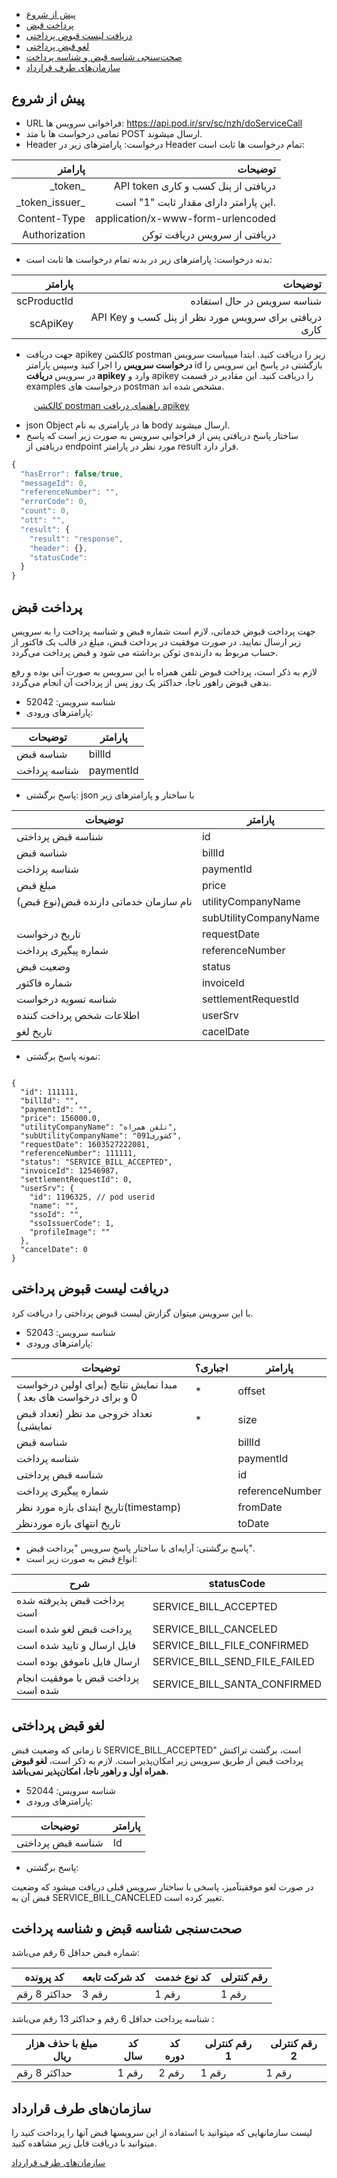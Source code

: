 - [پیش از شروع](#menu)
- [پرداخت قبض](#menu)
- [دریافت لیست قبوض پرداختی](#menu)
- [لغو قبض پرداختی](#menu)
- [صحت­‌سنجی شناسه قبض و شناسه پرداخت](#menu)
- [سازمان‌های طرف قرارداد](#menu)

## پیش از شروع
* URL فراخوانی سرویس ها: https://api.pod.ir/srv/sc/nzh/doServiceCall
* تمامی درخواست ها با متد POST ارسال می­شوند.
* Header درخواست:
پارامترهای زیر در Header تمام درخواست ها ثابت است:

|           پارامتر    |    توضیحات                                 |
|----------------------:|---------------------------------------------:|
|    \_token\_    |    API token دریافتی از پنل کسب و کاری    |
|    \_token_issuer\_    |    این پارامتر دارای مقدار ثابت "1" است.    |
|    Content-Type    |    application/x-www-form-urlencoded    |
|   Authorization    |     دریافتی از سرویس دریافت توکن    |

* بدنه درخواست:
پارامترهای زیر در بدنه تمام درخواست ها ثابت است:

|    پارامتر    |    توضیحات    |
|-------------------:|----------------------------------------------------------------:|
|    scProductId    |    شناسه سرویس در حال استفاده    |
|    scApiKey    |    API Key دریافتی برای سرویس مورد   نظر از پنل کسب و کاری     |  

- جهت دریافت apikey کالکشن postman زیر را دریافت کنید. ابتدا میبیاست سرویس **درخواست سرویس** را اجرا کنید وسپس پارامتر id بازگشتی در پاسخ این سرویس را در سرویس **دریافت apikey** وارد و apikey را دریافت کنید. این مقادیر در قسمت examples درخواست های postman مشخص شده اند.  

&nbsp;&nbsp;&nbsp;&nbsp;&nbsp;&nbsp;&nbsp;&nbsp;&nbsp;[کالکشن postman راهنمای دریافت apikey](https://space.pod.ir/file/B9SAPKV6CHX9MUX6?dl=1)

* json Object ها در پارامتری به نام body  ارسال می­شوند.
* ساختار پاسخ دریافتی پس از فراخوانی سرویس به صورت زیر است که پاسخ دریافتی از endpoint  مورد نظر در پارامتر result قرار دارد.

```javascript
{
  "hasError": false/true,
  "messageId": 0,
  "referenceNumber": "",
  "errorCode": 0,
  "count": 0,
  "ott": "",
  "result": {
    "result": "response",
    "header": {},
    "statusCode":
  }
}
```
<div class="box-end">
</div>


## پرداخت قبض

جهت پرداخت قبوض خدماتی، لازم است شماره قبض و شناسه پرداخت را به سرویس زیر ارسال نمایید. در صورت موفقیت در پرداخت قبض، مبلغ در قالب یک فاکتور از حساب مربوط به دارنده‌ی توکن برداشته می شود و قبض پرداخت می‌گردد.

لازم به ذکر است، پرداخت قبوض تلفن همراه با این سرویس به صورت آنی بوده و رفع بدهی قبوض راهور ناجا، حداکثر یک روز پس از پرداخت آن انجام می‌گردد.

- شناسه سرویس: 52042
- پارامترهای ورودی:

|توضیحات|پارامتر|
|-----|-----|
|شناسه قبض|billId|
|شناسه پرداخت|paymentId|

- پاسخ برگشتی: json با ساختار و پارامترهای زیر 

|توضیحات|پارامتر|
|-----|-----|
| شناسه قبض پرداختی|id|
|شناسه قبض|billId|
|شناسه پرداخت|paymentId|
|مبلغ قبض|price|
|نام سازمان خدماتی دارنده قبض(نوع قبض)|utilityCompanyName|
||subUtilityCompanyName|
|تاریخ درخواست|requestDate|
|شماره پیگیری پرداخت|referenceNumber|
|وضعیت قبض|status|
|شماره فاکتور|invoiceId|
|شناسه تسویه درخواست|settlementRequestId|
|اطلاعات شخص پرداخت کننده|userSrv|
|تاریخ لغو|cacelDate|

- نمونه پاسخ برگشتی:

```javacript

{
  "id": 111111,
  "billId": "",
  "paymentId": "",
  "price": 156000.0,
  "utilityCompanyName": "تلفن همراه",
  "subUtilityCompanyName": "کشوری091",
  "requestDate": 1603527222081,
  "referenceNumber": 111111,
  "status": "SERVICE_BILL_ACCEPTED",
  "invoiceId": 12546987,
  "settlementRequestId": 0,
  "userSrv": {
    "id": 1196325, // pod userid
    "name": "",
    "ssoId": "",
    "ssoIssuerCode": 1,
    "profileImage": ""
  },
  "cancelDate": 0
}
```

## دریافت لیست قبوض پرداختی

با این سرویس میتوان گزارش لیست قبوض پرداختی را دریافت کرد.

- شناسه سرویس: 52043
- پارامترهای ورودی:

|توضیحات|اجباری؟|پارامتر|
|----|-----|-----|
|مبدا نمایش نتایج (برای اولین درخواست 0 و برای درخواست های بعد )|*|offset|
|تعداد خروجی مد نظر (تعداد قبض نمایشی)|*|size|
| شناسه قبض||billId|
|شناسه پرداخت||paymentId|
|شناسه قبض پرداختی||id|
| شماره پیگیری پرداخت||referenceNumber|
|تاریخ ایتدای بازه مورد نظر(timestamp)||fromDate|
|تاریخ انتهای بازه موردنظر||toDate|


- پاسخ برگشتی: آرایه‌ای با ساختار پاسخ سرویس "پرداخت قبض".
- انواع قبض به صورت زیر است:

|شرح|statusCode|
|----|----|
|پرداخت قبض پذیرفته شده است|SERVICE_BILL_ACCEPTED|
|پرداخت قبض لغو شده است|SERVICE_BILL_CANCELED|
|فایل ارسال و تایید شده است|SERVICE_BILL_FILE_CONFIRMED|
|ارسال فایل ناموفق بوده است|SERVICE_BILL_SEND_FILE_FAILED|
|پرداخت قبض با موفقیت انجام شده است|SERVICE_BILL_SANTA_CONFIRMED|


## لغو قبض پرداختی

 تا زمانی که وضعیت قبض SERVICE_BILL_ACCEPTED"  است، برگشت تراکنش پرداخت قبض از طریق سرویس زیر امکان‌پذیر است.
 لازم به ذکر است، **لغو قبوض همراه اول و راهور ناجا، امکان‌پذیر نمی‌باشد.**

- شناسه سرویس: 52044
- پارامترهای ورودی:

|توضیحات|پارامتر|
|-----|-----|
|شناسه قبض پرداختی|Id|

- پاسخ برگشتی:


در صورت لغو موفقیت­آمیز، پاسخی با ساختار سرویس قبلی دریافت می­شود که وضعیت قبض آن به SERVICE_BILL_CANCELED تغییر کرده است.


## صحت­‌سنجی شناسه قبض و شناسه پرداخت

شماره قبض حداقل 6 رقم می‌باشد:  

|کد پرونده|کد شرکت تابعه|کد نوع خدمت|رقم کنترلی|
|----|----|----|----|
|حداکثر 8 رقم|3 رقم|1 رقم| 1 رقم|

  
  


شناسه پرداخت حداقل 6 رقم و حداکثر 13 رقم می‌باشد :

|مبلغ با حذف هزار ریال|کد سال|کد دوره|رقم کنترلی 1|رقم کنترلی 2|
|---|----|----|----|---|
|حداکثر 8 رقم|1 رقم|2 رقم|1 رقم|1 رقم|  
  
  
  


## سازمان‌های طرف قرارداد



لیست سازمانهایی که میتوانید با استفاده از این سرویس­ها قبض آنها را پرداخت کنید را میتوانید با دریافت فابل زیر مشاهده کنید.

[سازمان‌های طرف قرارداد](https://core.pod.ir/nzh/file/?fileId=407735&hashCode=17071b19458-0.07657295653103557)
